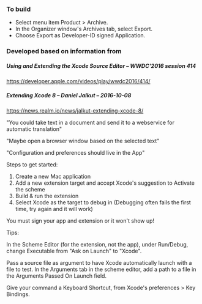 ### To build

* Select menu item Product > Archive.
* In the Organizer window's Archives tab, select Export.
* Choose Export as Developer-ID signed Application.


### Developed based on information from

##### Using and Extending the Xcode Source Editor – WWDC'2016 session 414
https://developer.apple.com/videos/play/wwdc2016/414/

##### Extending Xcode 8 – Daniel Jalkut – 2016-10-08
https://news.realm.io/news/jalkut-extending-xcode-8/

"You could take text in a document and send it to a webservice for automatic translation"

"Maybe open a browser window based on the selected text"

"Configuration and preferences should live in the App"

Steps to get started:

1. Create a new Mac application
2. Add a new extension target and accept Xcode's suggestion to Activate the scheme
3. Build & run the extension
4. Select Xcode as the target to debug in
(Debugging often fails the first time, try again and it will work)

You must sign your app and extension or it won't show up!

Tips:

In the Scheme Editor (for the extension, not the app), under Run/Debug, change Executable from "Ask on Launch" to "Xcode".

Pass a source file as argument to have Xcode automatically launch with a file to test. In the Arguments tab in the scheme editor, add a path to a file in the Arguments Passed On Launch field.

Give your command a Keyboard Shortcut, from Xcode's preferences > Key Bindings.

